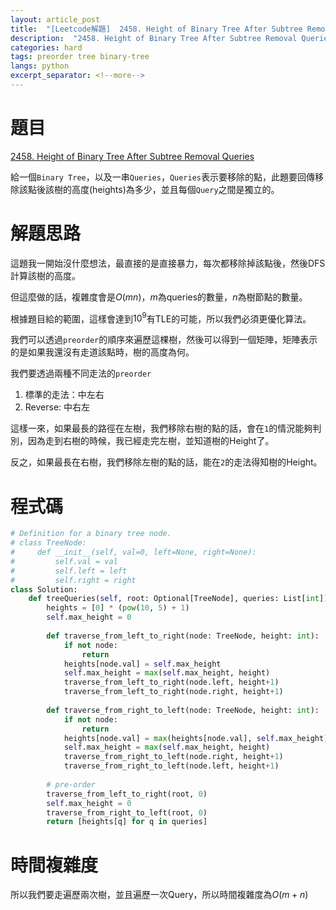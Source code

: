 ```yaml
---
layout: article_post
title:  "[Leetcode解題]  2458. Height of Binary Tree After Subtree Removal Queries"
description:  "2458. Height of Binary Tree After Subtree Removal Queries - Preorder解"
categories: hard
tags: preorder tree binary-tree
langs: python
excerpt_separator: <!--more-->
---
```


# 題目

[2458. Height of Binary Tree After Subtree Removal Queries](https://leetcode.com/problems/height-of-binary-tree-after-subtree-removal-queries/)

給一個`Binary Tree`，以及一串`Queries`，`Queries`表示要移除的點，此題要回傳移除該點後該樹的高度(heights)為多少，並且每個`Query`之間是獨立的。

<!--more-->

# 解題思路

這題我一開始沒什麼想法，最直接的是直接暴力，每次都移除掉該點後，然後DFS計算該樹的高度。

但這麼做的話，複雜度會是$O(mn)$，$m$為queries的數量，$n$為樹節點的數量。

根據題目給的範圍，這樣會達到$10^9$有TLE的可能，所以我們必須更優化算法。

我們可以透過`preorder`的順序來遍歷這棵樹，然後可以得到一個矩陣，矩陣表示的是如果我還沒有走道該點時，樹的高度為何。

我們要透過兩種不同走法的`preorder`

1. 標準的走法：中左右
2. Reverse: 中右左

這樣一來，如果最長的路徑在左樹，我們移除右樹的點的話，會在`1`的情況能夠判別，因為走到右樹的時候，我已經走完左樹，並知道樹的Height了。

反之，如果最長在右樹，我們移除左樹的點的話，能在`2`的走法得知樹的Height。

# 程式碼

```python
# Definition for a binary tree node.
# class TreeNode:
#     def __init__(self, val=0, left=None, right=None):
#         self.val = val
#         self.left = left
#         self.right = right
class Solution:
    def treeQueries(self, root: Optional[TreeNode], queries: List[int]) -> List[int]:
        heights = [0] * (pow(10, 5) + 1)
        self.max_height = 0
        
        def traverse_from_left_to_right(node: TreeNode, height: int):
            if not node:
                return
            heights[node.val] = self.max_height
            self.max_height = max(self.max_height, height)
            traverse_from_left_to_right(node.left, height+1)
            traverse_from_left_to_right(node.right, height+1)
        
        def traverse_from_right_to_left(node: TreeNode, height: int):
            if not node:
                return
            heights[node.val] = max(heights[node.val], self.max_height)
            self.max_height = max(self.max_height, height)
            traverse_from_right_to_left(node.right, height+1)
            traverse_from_right_to_left(node.left, height+1)
            
        # pre-order
        traverse_from_left_to_right(root, 0)
        self.max_height = 0
        traverse_from_right_to_left(root, 0)
        return [heights[q] for q in queries]
```

# 時間複雜度

所以我們要走遍歷兩次樹，並且遍歷一次Query，所以時間複雜度為$O(m+n)$